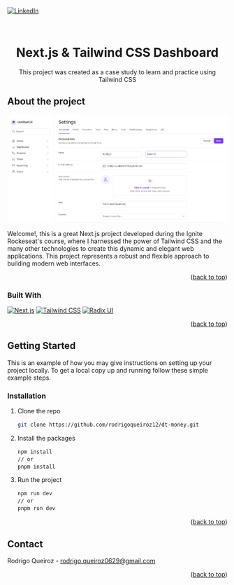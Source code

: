 [![LinkedIn](https://img.shields.io/badge/LinkedIn-%230077B5.svg?style=flat&logo=linkedin&logoColor=white)](https://www.linkedin.com/in/rodrigo-queiroz-a113a9212)

<br />
<div align="center">
  <h1 align="center">Next.js & Tailwind CSS Dashboard</h1>
  <p>This project was created as a case study to learn and practice using Tailwind CSS</p>
</div>

## About the project
![Project Preview](/.github/preview.png)

<p>Welcome!, this is a great Next.js project developed during the Ignite Rockeseat's course, where I harnessed the power of Tailwind CSS and the many other technologies to create this dynamic and elegant web applications. This project represents a robust and flexible approach to building modern web interfaces.</p>

<p align="right">(<a href="#readme-top">back to top</a>)</p>

### Built With

[![Next.js](https://img.shields.io/badge/Next.js-%23000000.svg?style=flat&logo=next.js&logoColor=white)](https://nextjs.org/)
[![Tailwind CSS](https://img.shields.io/badge/Tailwind%20CSS-%23006E80.svg?style=flat&logo=tailwind-css&logoColor=white)](https://tailwindcss.com/)
[![Radix UI](https://img.shields.io/badge/Radix%20UI-%23000000.svg?style=flat&logo=radix-ui&logoColor=white)](https://radix-ui.com/)

<p align="right">(<a href="#readme-top">back to top</a>)</p>

<!-- GETTING STARTED -->

## Getting Started

This is an example of how you may give instructions on setting up your project locally.
To get a local copy up and running follow these simple example steps.

### Installation

1. Clone the repo
   ```sh
   git clone https://github.com/rodrigoqueiroz12/dt-money.git
   ```
2. Install the packages
   ```sh
   npm install
   // or
   pnpm install
   ```
3. Run the project
   ```sh
   npm run dev
   // or
   pnpm run dev
   ```
   
<p align="right">(<a href="#readme-top">back to top</a>)</p>

## Contact

Rodrigo Queiroz - rodrigo.queiroz0629@gmail.com

<p align="right">(<a href="#readme-top">back to top</a>)</p>
